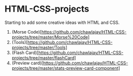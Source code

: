 # HTML-CSS-projects
Starting to add some creative ideas with HTML and CSS.
1. (Morse Code)[https://github.com/chawlajay/HTML-CSS-projects/tree/master/Morse%20Code]
2. (Tools)[https://github.com/chawlajay/HTML-CSS-projects/tree/master/Tools]
3. (Flash Card)[https://github.com/chawlajay/HTML-CSS-projects/tree/master/flashCard]
4. (Preview card)[https://github.com/chawlajay/HTML-CSS-projects/tree/master/stats-preview-card-component]

